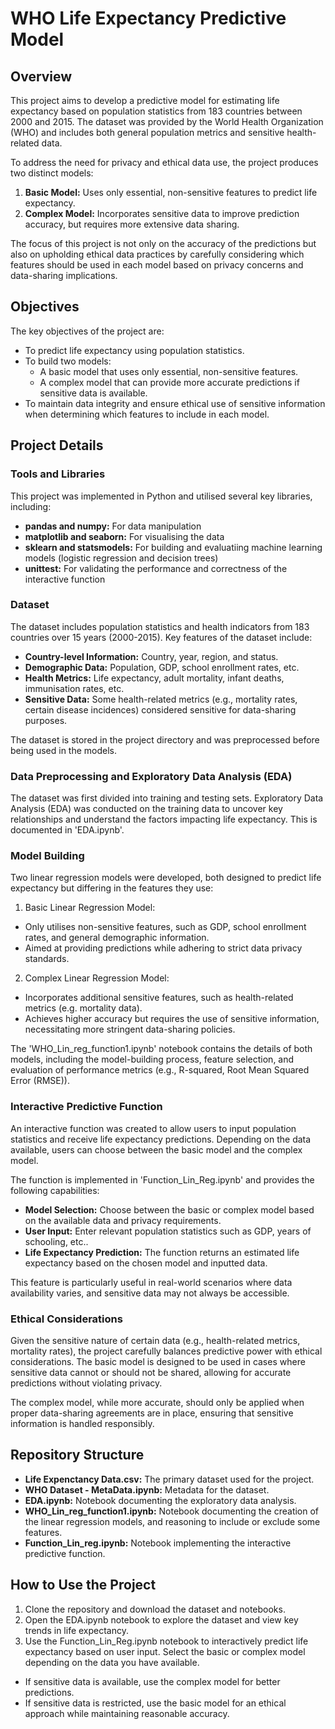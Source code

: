 # WHO Life Expectancy Predictive Model
## Overview

This project aims to develop a predictive model for estimating life expectancy based on population statistics from 183 countries between 2000 and 2015. The dataset was provided by the World Health Organization (WHO) and includes both general population metrics and sensitive health-related data.

To address the need for privacy and ethical data use, the project produces two distinct models:

1. **Basic Model:** Uses only essential, non-sensitive features to predict life expectancy.
2. **Complex Model:** Incorporates sensitive data to improve prediction accuracy, but requires more extensive data sharing.

The focus of this project is not only on the accuracy of the predictions but also on upholding ethical data practices by carefully considering which features should be used in each model based on privacy concerns and data-sharing implications.

## Objectives

The key objectives of the project are:

* To predict life expectancy using population statistics.
* To build two models:
  * A basic model that uses only essential, non-sensitive features.
  * A complex model that can provide more accurate predictions if sensitive data is available.
* To maintain data integrity and ensure ethical use of sensitive information when determining which features to include in each model.

## Project Details
### Tools and Libraries
This project was implemented in Python and utilised several key libraries, including:

* **pandas and numpy:** For data manipulation
* **matplotlib and seaborn:** For visualising the data
* **sklearn and statsmodels:** For building and evaluatiing machine learning models (logistic regression and decision trees)
* **unittest:** For validating the performance and correctness of the interactive function

### Dataset
The dataset includes population statistics and health indicators from 183 countries over 15 years (2000-2015). Key features of the dataset include:

* **Country-level Information:** Country, year, region, and status.
* **Demographic Data:** Population, GDP, school enrollment rates, etc.
* **Health Metrics:** Life expectancy, adult mortality, infant deaths, immunisation rates, etc.
* **Sensitive Data:** Some health-related metrics (e.g., mortality rates, certain disease incidences) considered sensitive for data-sharing purposes.

The dataset is stored in the project directory and was preprocessed before being used in the models.

### Data Preprocessing and Exploratory Data Analysis (EDA)

The dataset was first divided into training and testing sets. Exploratory Data Analysis (EDA) was conducted on the training data to uncover key relationships and understand the factors impacting life expectancy. This is documented in 'EDA.ipynb'.

### Model Building

Two linear regression models were developed, both designed to predict life expectancy but differing in the features they use:

1. Basic Linear Regression Model:
 * Only utilises non-sensitive features, such as GDP, school enrollment rates, and general demographic information.
 * Aimed at providing predictions while adhering to strict data privacy standards.

2. Complex Linear Regression Model:
 * Incorporates additional sensitive features, such as health-related metrics (e.g. mortality data).
 * Achieves higher accuracy but requires the use of sensitive information, necessitating more stringent data-sharing policies.

The 'WHO_Lin_reg_function1.ipynb' notebook contains the details of both models, including the model-building process, feature selection, and evaluation of performance metrics (e.g., R-squared, Root Mean Squared Error (RMSE)).

### Interactive Predictive Function

An interactive function was created to allow users to input population statistics and receive life expectancy predictions. Depending on the data available, users can choose between the basic model and the complex model.

The function is implemented in 'Function_Lin_Reg.ipynb' and provides the following capabilities:

* **Model Selection:** Choose between the basic or complex model based on the available data and privacy requirements.
* **User Input:** Enter relevant population statistics such as GDP, years of schooling, etc..
* **Life Expectancy Prediction:** The function returns an estimated life expectancy based on the chosen model and inputted data.

This feature is particularly useful in real-world scenarios where data availability varies, and sensitive data may not always be accessible.

### Ethical Considerations

Given the sensitive nature of certain data (e.g., health-related metrics, mortality rates), the project carefully balances predictive power with ethical considerations. The basic model is designed to be used in cases where sensitive data cannot or should not be shared, allowing for accurate predictions without violating privacy.

The complex model, while more accurate, should only be applied when proper data-sharing agreements are in place, ensuring that sensitive information is handled responsibly.

## Repository Structure
* **Life Expenctancy Data.csv:** The primary dataset used for the project.
* **WHO Dataset - MetaData.ipynb:** Metadata for the dataset.
* **EDA.ipynb:** Notebook documenting the exploratory data analysis.
* **WHO_Lin_reg_function1.ipynb:** Notebook documenting the creation of the linear regression models, and reasoning to include or exclude some features.
* **Function_Lin_reg.ipynb:** Notebook implementing the interactive predictive function.

## How to Use the Project
1. Clone the repository and download the dataset and notebooks.
2. Open the EDA.ipynb notebook to explore the dataset and view key trends in life expectancy.
3. Use the Function_Lin_Reg.ipynb notebook to interactively predict life expectancy based on user input. Select the basic or complex model depending on the data you have available.
 * If sensitive data is available, use the complex model for better predictions.
 * If sensitive data is restricted, use the basic model for an ethical approach while maintaining reasonable accuracy.
